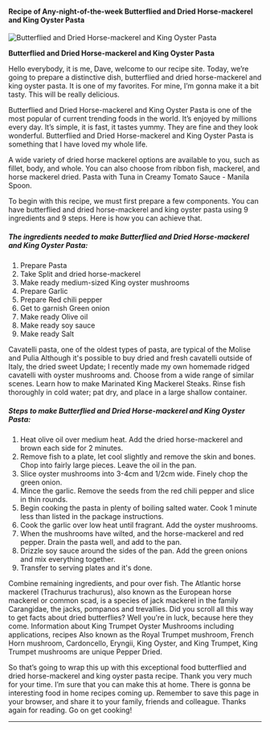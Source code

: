             

#### Recipe of Any-night-of-the-week Butterflied and Dried Horse-mackerel and King Oyster Pasta

![Butterflied and Dried Horse-mackerel and King Oyster Pasta](https://img-global.cpcdn.com/recipes/6230504379514880/751x532cq70/butterflied-and-dried-horse-mackerel-and-king-oyster-pasta-recipe-main-photo.jpg)

**Butterflied and Dried Horse-mackerel and King Oyster Pasta**

Hello everybody, it is me, Dave, welcome to our recipe site. Today, we’re going to prepare a distinctive dish, butterflied and dried horse-mackerel and king oyster pasta. It is one of my favorites. For mine, I’m gonna make it a bit tasty. This will be really delicious.

Butterflied and Dried Horse-mackerel and King Oyster Pasta is one of the most popular of current trending foods in the world. It’s enjoyed by millions every day. It’s simple, it is fast, it tastes yummy. They are fine and they look wonderful. Butterflied and Dried Horse-mackerel and King Oyster Pasta is something that I have loved my whole life.

A wide variety of dried horse mackerel options are available to you, such as fillet, body, and whole. You can also choose from ribbon fish, mackerel, and horse mackerel dried. Pasta with Tuna in Creamy Tomato Sauce - Manila Spoon.

To begin with this recipe, we must first prepare a few components. You can have butterflied and dried horse-mackerel and king oyster pasta using 9 ingredients and 9 steps. Here is how you can achieve that.

##### The ingredients needed to make Butterflied and Dried Horse-mackerel and King Oyster Pasta:

1.  Prepare Pasta
2.  Take Split and dried horse-mackerel
3.  Make ready medium-sized King oyster mushrooms
4.  Prepare Garlic
5.  Prepare Red chili pepper
6.  Get to garnish Green onion
7.  Make ready Olive oil
8.  Make ready soy sauce
9.  Make ready Salt

Cavatelli pasta, one of the oldest types of pasta, are typical of the Molise and Pulia Although it's possible to buy dried and fresh cavatelli outside of Italy, the dried sweet Update; I recently made my own homemade ridged cavatelli with oyster mushrooms and. Choose from a wide range of similar scenes. Learn how to make Marinated King Mackerel Steaks. Rinse fish thoroughly in cold water; pat dry, and place in a large shallow container.

##### Steps to make Butterflied and Dried Horse-mackerel and King Oyster Pasta:

1.  Heat olive oil over medium heat. Add the dried horse-mackerel and brown each side for 2 minutes.
2.  Remove fish to a plate, let cool slightly and remove the skin and bones. Chop into fairly large pieces. Leave the oil in the pan.
3.  Slice oyster mushrooms into 3-4cm and 1/2cm wide. Finely chop the green onion.
4.  Mince the garlic. Remove the seeds from the red chili pepper and slice in thin rounds.
5.  Begin cooking the pasta in plenty of boiling salted water. Cook 1 minute less than listed in the package instructions.
6.  Cook the garlic over low heat until fragrant. Add the oyster mushrooms.
7.  When the mushrooms have wilted, and the horse-mackerel and red pepper. Drain the pasta well, and add to the pan.
8.  Drizzle soy sauce around the sides of the pan. Add the green onions and mix everything together.
9.  Transfer to serving plates and it's done.

Combine remaining ingredients, and pour over fish. The Atlantic horse mackerel (Trachurus trachurus), also known as the European horse mackerel or common scad, is a species of jack mackerel in the family Carangidae, the jacks, pompanos and trevallies. Did you scroll all this way to get facts about dried butterflies? Well you're in luck, because here they come. Information about King Trumpet Oyster Mushrooms including applications, recipes Also known as the Royal Trumpet mushroom, French Horn mushroom, Cardoncello, Eryngii, King Oyster, and King Trumpet, King Trumpet mushrooms are unique Pepper Dried.

So that’s going to wrap this up with this exceptional food butterflied and dried horse-mackerel and king oyster pasta recipe. Thank you very much for your time. I’m sure that you can make this at home. There is gonna be interesting food in home recipes coming up. Remember to save this page in your browser, and share it to your family, friends and colleague. Thanks again for reading. Go on get cooking!

* * *